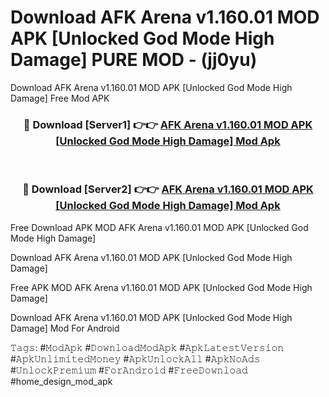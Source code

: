 # Download AFK Arena v1.160.01 MOD APK [Unlocked God Mode High Damage] PURE MOD - (jj0yu)
Download AFK Arena v1.160.01 MOD APK [Unlocked God Mode High Damage] Free Mod APK

<div align="center">
<h3>🔴 Download [Server1] 👉👉 <a href="https://apk-comot.site?title=AFK_Arena_v1.160.01_MOD_APK_[Unlocked_God_Mode_High_Damage]">AFK Arena v1.160.01 MOD APK [Unlocked God Mode High Damage] Mod Apk</a></h3><br>

<h3>🔴 Download [Server2] 👉👉 <a href="https://apk-comot.site?title=AFK_Arena_v1.160.01_MOD_APK_[Unlocked_God_Mode_High_Damage]">AFK Arena v1.160.01 MOD APK [Unlocked God Mode High Damage] Mod Apk</a></h3>
</div>


Free Download APK MOD AFK Arena v1.160.01 MOD APK [Unlocked God Mode High Damage]

Download AFK Arena v1.160.01 MOD APK [Unlocked God Mode High Damage] 

Free APK MOD AFK Arena v1.160.01 MOD APK [Unlocked God Mode High Damage] 

Download AFK Arena v1.160.01 MOD APK [Unlocked God Mode High Damage] Mod For Android

𝚃𝚊𝚐𝚜: #𝙼𝚘𝚍𝙰𝚙𝚔 #𝙳𝚘𝚠𝚗𝚕𝚘𝚊𝚍𝙼𝚘𝚍𝙰𝚙𝚔 #𝙰𝚙𝚔𝙻𝚊𝚝𝚎𝚜𝚝𝚅𝚎𝚛𝚜𝚒𝚘𝚗 #𝙰𝚙𝚔𝚄𝚗𝚕𝚒𝚖𝚒𝚝𝚎𝚍𝙼𝚘𝚗𝚎𝚢 #𝙰𝚙𝚔𝚄𝚗𝚕𝚘𝚌𝚔𝙰𝚕𝚕 #𝙰𝚙𝚔𝙽𝚘𝙰𝚍𝚜 #𝚄𝚗𝚕𝚘𝚌𝚔𝙿𝚛𝚎𝚖𝚒𝚞𝚖 #𝙵𝚘𝚛𝙰𝚗𝚍𝚛𝚘𝚒𝚍 #𝙵𝚛𝚎𝚎𝙳𝚘𝚠𝚗𝚕𝚘𝚊𝚍 #home_design_mod_apk